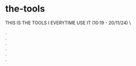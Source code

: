 # the-tools
THIS IS THE TOOLS I EVERYTIME USE IT   (10:19 - 20/11/24)
\






. <br>
. <br>. <br>
. <br>. <br>
. <br>
